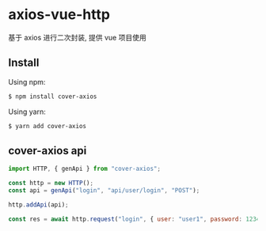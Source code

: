 # axios-vue-http

基于 axios 进行二次封装, 提供 vue 项目使用

## Install

Using npm:

```bash
$ npm install cover-axios
```

Using yarn:

```bash
$ yarn add cover-axios
```

## cover-axios api

```js
import HTTP, { genApi } from "cover-axios";

const http = new HTTP();
const api = genApi("login", "api/user/login", "POST");

http.addApi(api);

const res = await http.request("login", { user: "user1", password: 123456 });
```
